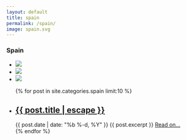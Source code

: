 ```yaml
---
layout: default
title: spain
permalink: /spain/
image: spain.svg
---
```

<div class="row">
	<div class="country-header">
		<a class="back-explore glyphicon glyphicon-chevron-left" href="{{site.baseurl}}/continents/europe/"></a>
		<h3 class="country-heading">Spain</h3>
	</div>
</div>

<div class="">
	<ul class="country-stats-container">
		<li class=""><img class="" src="{{site.baseurl}}/assets/countries/spainpop.svg"/></li>
		<li class=""><img class="" src="{{site.baseurl}}/assets/countries/spaincap.svg"/></li>
		<li class=""><img class="" src="{{site.baseurl}}/assets/countries/spainflag.svg"/></li>
	</ul>
	<ul class="post-list col-md-8 col-md-offset-2">
		{% for post in site.categories.spain limit:10 %}
			<li class='single-post'>
			    <h2><a class="post-link" href="{{ post.url | prepend: site.baseurl }}">{{ post.title | escape }}</a></h2>
				<span class="post-meta">{{ post.date | date: "%b %-d, %Y" }}</span>
				<span class="post-excerpt">{{ post.excerpt }} </span><a class="post-end-link" href="{{ post.url | prepend: site.baseurl }}"> Read on...</a>
			 </li>
		{% endfor %}
	</ul>
</div>

